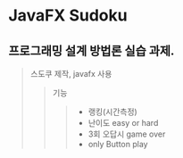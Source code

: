 JavaFX Sudoku
==============

## 프로그래밍 설계 방법론 실습 과제.

>스도쿠 제작, javafx 사용
>>기능
>>> + 랭킹(시간측정)
>>> + 난이도 easy or hard 
>>> + 3회 오답시 game over
>>> + only Button play

